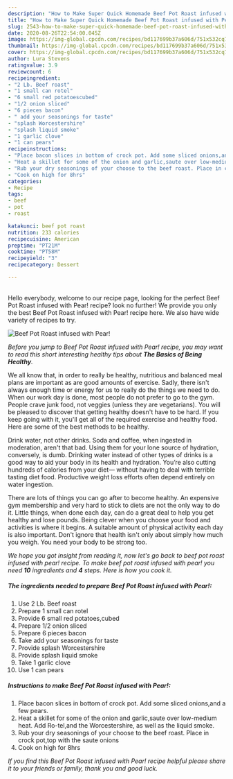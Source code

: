 ```yaml
---
description: "How to Make Super Quick Homemade Beef Pot Roast infused with Pear!"
title: "How to Make Super Quick Homemade Beef Pot Roast infused with Pear!"
slug: 2543-how-to-make-super-quick-homemade-beef-pot-roast-infused-with-pear
date: 2020-08-26T22:54:00.045Z
image: https://img-global.cpcdn.com/recipes/bd117699b37a606d/751x532cq70/beef-pot-roast-infused-with-pear-recipe-main-photo.jpg
thumbnail: https://img-global.cpcdn.com/recipes/bd117699b37a606d/751x532cq70/beef-pot-roast-infused-with-pear-recipe-main-photo.jpg
cover: https://img-global.cpcdn.com/recipes/bd117699b37a606d/751x532cq70/beef-pot-roast-infused-with-pear-recipe-main-photo.jpg
author: Lura Stevens
ratingvalue: 3.9
reviewcount: 6
recipeingredient:
- "2 Lb. Beef roast"
- "1 small can rotel"
- "6 small red potatoescubed"
- "1/2 onion sliced"
- "6 pieces bacon"
- " add your seasonings for taste"
- "splash Worcestershire"
- "splash liquid smoke"
- "1 garlic clove"
- "1 can pears"
recipeinstructions:
- "Place bacon slices in bottom of crock pot. Add some sliced onions,and a few pears."
- "Heat a skillet for some of the onion and garlic,saute over low-medium heat. Add Ro-tel,and the Worcestershire, as well as the liquid smoke."
- "Rub your dry seasonings of your choose to the beef roast. Place in crock pot,top with the saute onions"
- "Cook on high for 8hrs"
categories:
- Recipe
tags:
- beef
- pot
- roast

katakunci: beef pot roast 
nutrition: 233 calories
recipecuisine: American
preptime: "PT21M"
cooktime: "PT58M"
recipeyield: "3"
recipecategory: Dessert

---
```

<br>
Hello everybody, welcome to our recipe page, looking for the perfect Beef Pot Roast infused with Pear! recipe? look no further! We provide you only the best Beef Pot Roast infused with Pear! recipe here. We also have wide variety of recipes to try.
<br>


![Beef Pot Roast infused with Pear!](https://img-global.cpcdn.com/recipes/bd117699b37a606d/751x532cq70/beef-pot-roast-infused-with-pear-recipe-main-photo.jpg)

<i>Before you jump to Beef Pot Roast infused with Pear! recipe, you may want to read this short interesting healthy tips about <strong>The Basics of Being Healthy</strong>.</i>

We all know that, in order to really be healthy, nutritious and balanced meal plans are important as are good amounts of exercise. Sadly, there isn't always enough time or energy for us to really do the things we need to do. When our work day is done, most people do not prefer to go to the gym. People crave junk food, not veggies (unless they are vegetarians). You will be pleased to discover that getting healthy doesn't have to be hard. If you keep going with it, you'll get all of the required exercise and healthy food. Here are some of the best methods to be healthy.

Drink water, not other drinks. Soda and coffee, when ingested in moderation, aren't that bad. Using them for your lone source of hydration, conversely, is dumb. Drinking water instead of other types of drinks is a good way to aid your body in its health and hydration. You’re also cutting hundreds of calories from your diet— without having to deal with terrible tasting diet food. Productive weight loss efforts often depend entirely on water ingestion.

There are lots of things you can go after to become healthy. An expensive gym membership and very hard to stick to diets are not the only way to do it. Little things, when done each day, can do a great deal to help you get healthy and lose pounds. Being clever when you choose your food and activities is where it begins. A suitable amount of physical activity each day is also important. Don't ignore that health isn't only about simply how much you weigh. You need your body to be strong too. 


<i>We hope you got insight from reading it, now let's go back to beef pot roast infused with pear! recipe. To make beef pot roast infused with pear! you need <strong>10</strong> ingredients and <strong>4</strong> steps. Here is how you cook it.
</i>

##### The ingredients needed to prepare Beef Pot Roast infused with Pear!:

1. Use 2 Lb. Beef roast
1. Prepare 1 small can rotel
1. Provide 6 small red potatoes,cubed
1. Prepare 1/2 onion sliced
1. Prepare 6 pieces bacon
1. Take  add your seasonings for taste
1. Provide splash Worcestershire
1. Provide splash liquid smoke
1. Take 1 garlic clove
1. Use 1 can pears


##### Instructions to make Beef Pot Roast infused with Pear!:

1. Place bacon slices in bottom of crock pot. Add some sliced onions,and a few pears.
1. Heat a skillet for some of the onion and garlic,saute over low-medium heat. Add Ro-tel,and the Worcestershire, as well as the liquid smoke.
1. Rub your dry seasonings of your choose to the beef roast. Place in crock pot,top with the saute onions
1. Cook on high for 8hrs


<i>If you find this Beef Pot Roast infused with Pear! recipe helpful please share it to your friends or family, thank you and good luck.</i>
